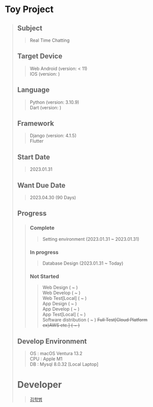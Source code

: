 # Toy Project
>## Subject
>> Real Time Chatting
>
>## Target Device
>> Web
>> Android (version: < 11)  
>> IOS (version: )
>
>## Language
>> Python (version: 3.10.9)  
>> Dart (version: )
>
>## Framework
>> Django (version: 4.1.5)  
>> Flutter
> 
> ## Start Date
>> 2023.01.31
>
> ## Want Due Date
>> 2023.04.30 (90 Days)
>
> ## Progress
>> ### Complete
>>> Setting environment (2023.01.31 ~ 2023.01.31)  
>> ### In progress
>>> Database Design (2023.01.31 ~ Today)  
>> ### Not Started  
>>> Web Design ( ~ )  
>>> Web Develop ( ~ )  
>>> Web Test[Local] ( ~ )  
>>> App Design ( ~ )  
>>> App Develop ( ~ )   
>>> App Test[Local] ( ~ )  
>>> Software distribution ( ~ )
>>> ~~Full Test[Cloud Platform ex)AWS etc.] ( ~ )~~  
>>>
> ## Develop Environment
>> OS : macOS Ventura 13.2  
>> CPU : Apple M1  
>> DB : Mysql 8.0.32 [Local Laptop]  
>>
> # Developer
>> [김학범](https://github.com/WishedSea)